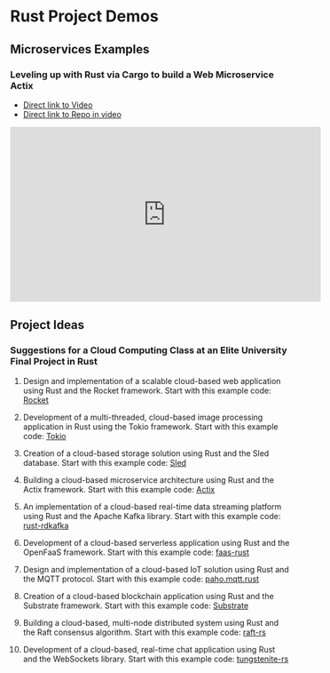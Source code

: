 # Rust Project Demos


## Microservices Examples

### Leveling up with Rust via Cargo to build a Web Microservice Actix

* [Direct link to Video](https://youtu.be/SHuYbrZW-zg)
* [Direct link to Repo in video](https://github.com/nogibjj/hello-rust-template-example)

<iframe width="560" height="315" src="https://www.youtube.com/embed/SHuYbrZW-zg" title="YouTube video player" frameborder="0" allow="accelerometer; autoplay; clipboard-write; encrypted-media; gyroscope; picture-in-picture; web-share" allowfullscreen></iframe>

## Project Ideas

### Suggestions for a Cloud Computing Class at an Elite University Final Project in Rust

1. Design and implementation of a scalable cloud-based web application using Rust and the Rocket framework. 
   Start with this example code: [Rocket](https://github.com/SergioBenitez/Rocket)

2. Development of a multi-threaded, cloud-based image processing application in Rust using the Tokio framework. 
   Start with this example code: [Tokio](https://github.com/tokio-rs/tokio)

3. Creation of a cloud-based storage solution using Rust and the Sled database. 
   Start with this example code: [Sled](https://github.com/spacejam/sled)

4. Building a cloud-based microservice architecture using Rust and the Actix framework. 
   Start with this example code: [Actix](https://github.com/actix/actix-web)

5. An implementation of a cloud-based real-time data streaming platform using Rust and the Apache Kafka library. 
   Start with this example code: [rust-rdkafka](https://github.com/fede1024/rust-rdkafka)

6. Development of a cloud-based serverless application using Rust and the OpenFaaS framework. 
   Start with this example code: [faas-rust](https://github.com/openfaas/faas-rust)

7. Design and implementation of a cloud-based IoT solution using Rust and the MQTT protocol. 
   Start with this example code: [paho.mqtt.rust](https://github.com/eclipse/paho.mqtt.rust)

8. Creation of a cloud-based blockchain application using Rust and the Substrate framework. 
   Start with this example code: [Substrate](https://github.com/paritytech/substrate)

9. Building a cloud-based, multi-node distributed system using Rust and the Raft consensus algorithm. 
   Start with this example code: [raft-rs](https://github.com/pingcap/raft-rs)

10. Development of a cloud-based, real-time chat application using Rust and the WebSockets library. 
   Start with this example code: [tungstenite-rs](https://github.com/snapview/tungstenite-rs)
